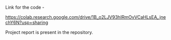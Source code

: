 Link for the code -

https://colab.research.google.com/drive/1B_o2LJV93hIRmOvVCaHLsEA_jnechY6N?usp=sharing

Project report is present in the repository.
